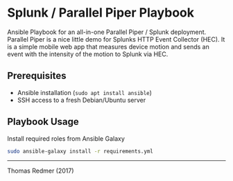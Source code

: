 # Splunk / Parallel Piper Playbook

Ansible Playbook for an all-in-one Parallel Piper / Splunk deployment. Parallel Piper is a nice little demo for Splunks HTTP Event Collector (HEC). It is a simple mobile web app that measures device motion and sends an event with the intensity of the motion to Splunk via HEC.

## Prerequisites

* Ansible installation (`sudo apt install ansible`)
* SSH access to a fresh Debian/Ubuntu server

## Playbook Usage

Install required roles from Ansible Galaxy

```sh
sudo ansible-galaxy install -r requirements.yml
```

---

Thomas Redmer (2017)
